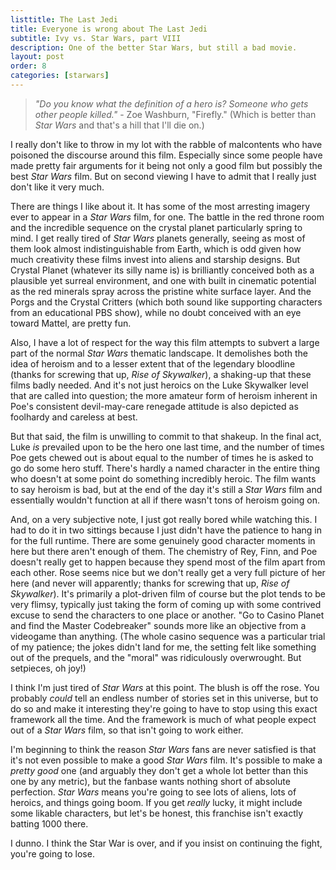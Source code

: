```yaml
---
listtitle: The Last Jedi
title: Everyone is wrong about The Last Jedi
subtitle: Ivy vs. Star Wars, part VIII
description: One of the better Star Wars, but still a bad movie.
layout: post
order: 8
categories: [starwars]
---
```


> _"Do you know what the definition of a hero is? Someone who gets other people killed."_ - Zoe Washburn, "Firefly." (Which is better than _Star Wars_ and that's a hill that I'll die on.)

I really don't like to throw in my lot with the rabble of malcontents who have poisoned the discourse around this film. Especially since some people have made pretty fair arguments for it being not only a good film but possibly the best _Star Wars_ film.  But on second viewing I have to admit that I really just don't like it very much.

There are things I like about it. It has some of the most arresting imagery ever to appear in a _Star Wars_ film, for one. The battle in the red throne room and the incredible sequence on the crystal planet particularly spring to mind. I get really tired of _Star Wars_ planets generally, seeing as most of them look almost indistinguishable from Earth, which is odd given how much creativity these films invest into aliens and starship designs. But Crystal Planet (whatever its silly name is) is brilliantly conceived both as a plausible yet surreal environment, and one with built in cinematic potential as the red minerals spray across the pristine white surface layer. And the Porgs and the Crystal Critters (which both sound like supporting characters from an educational PBS show), while no doubt conceived with an eye toward Mattel, are pretty fun. 

Also, I have a lot of respect for the way this film attempts to subvert a large part of the normal _Star Wars_ thematic landscape. It demolishes both the idea of heroism and to a lesser extent that of the legendary bloodline (thanks for screwing that up, _Rise of Skywalker_), a shaking-up that these films badly needed. And it's not just heroics on the Luke Skywalker level that are called into question; the more amateur form of heroism inherent in Poe's consistent devil-may-care renegade attitude is also depicted as foolhardy and careless at best. 

<!--more-->

But that said, the film is unwilling to commit to that shakeup. In the final act, Luke _is_ prevailed upon to be the hero one last time, and the number of times Poe gets chewed out is about equal to the number of times he is asked to go do some hero stuff. There's hardly a named character in the entire thing who doesn't at some point do something incredibly heroic. The film wants to say heroism is bad, but at the end of the day it's still a _Star Wars_ film and essentially wouldn't function at all if there wasn't tons of heroism going on. 

And, on a very subjective note, I just got really bored while watching this. I had to do it in two sittings because I just didn't have the patience to hang in for the full runtime. There are some genuinely good character moments in here but there aren't enough of them. The chemistry of Rey, Finn, and Poe doesn't really get to happen because they spend most of the film apart from each other. Rose seems nice but we don't really get a very full picture of her here (and never will apparently; thanks for screwing that up, _Rise of Skywalker_). It's primarily a plot-driven film of course but the plot tends to be very flimsy, typically just taking the form of coming up with some contrived excuse to send the characters to one place or another. "Go to Casino Planet and find the Master Codebreaker" sounds more like an objective from a videogame than anything. (The whole casino sequence was a particular trial of my patience; the jokes didn't land for me, the setting felt like something out of the prequels, and the "moral" was ridiculously overwrought. But setpieces, oh joy!) 

I think I'm just tired of _Star Wars_ at this point. The blush is off the rose. You probably _could_ tell an endless number of stories set in this universe, but to do so and make it interesting they're going to have to stop using this exact framework all the time. And the framework is much of what people expect out of a _Star Wars_ film, so that isn't going to work either. 

I'm beginning to think the reason _Star Wars_ fans are never satisfied is that it's not even possible to make a good _Star Wars_ film. It's possible to make a _pretty good_ one (and arguably they don't get a whole lot better than this one by any metric), but the fanbase wants nothing short of absolute perfection. _Star Wars_ means you're going to see lots of aliens, lots of heroics, and things going boom. If you get _really_ lucky, it might include some likable characters, but let's be honest, this franchise isn't exactly batting 1000 there. 

I dunno. I think the Star War is over, and if you insist on continuing the fight, you're going to lose.